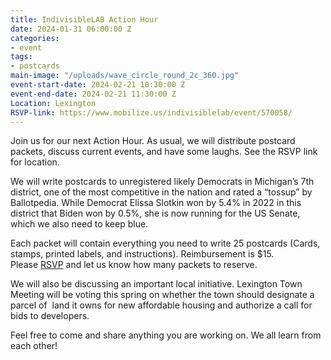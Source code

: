 ```yaml
---
title: IndivisibleLAB Action Hour
date: 2024-01-31 06:00:00 Z
categories:
- event
tags:
- postcards
main-image: "/uploads/wave_circle_round_2c_360.jpg"
event-start-date: 2024-02-21 10:30:00 Z
event-end-date: 2024-02-21 11:30:00 Z
Location: Lexington
RSVP-link: https://www.mobilize.us/indivisiblelab/event/570058/
---
```


Join us for our next Action Hour. As usual, we will distribute postcard packets, discuss current events, and have some laughs. See the RSVP link for location.

We will write postcards to unregistered likely Democrats in Michigan’s 7th district, one of the most competitive in the nation and rated a “tossup” by Ballotpedia. While Democrat Elissa Slotkin won by 5.4% in 2022 in this district that Biden won by 0.5%, she is now running for the US Senate, which we also need to keep blue.

Each packet will contain everything you need to write 25 postcards (Cards, stamps, printed labels, and instructions). Reimbursement is $15. Please [RSVP](https://www.mobilize.us/indivisiblelab/event/570058/) and let us know how many packets to reserve.  

We will also be discussing an important local initiative. Lexington Town Meeting will be voting this spring on whether the town should designate a parcel of  land it owns for new affordable housing and authorize a call for bids to developers. 

Feel free to come and share anything you are working on. We all learn from each other!
